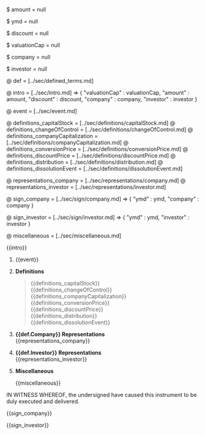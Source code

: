 $ amount = null

$ ymd = null

$ discount = null

$ valuationCap = null

$ company = null

$ investor = null

@ def = [../sec/defined_terms.md]

@ intro = [../sec/intro.md] => {
    "valuationCap" : valuationCap,
    "amount" : amount,
    "discount" : discount,
    "company" : company,
    "investor" : investor
}

@ event = [../sec/event.md]

@ definitions_capitalStock = [../sec/definitions/capitalStock.md]
@ definitions_changeOfControl = [../sec/definitions/changeOfControl.md]
@ definitions_companyCapitalization = [../sec/definitions/companyCapitalization.md]
@ definitions_conversionPrice = [../sec/definitions/conversionPrice.md]
@ definitions_discountPrice = [../sec/definitions/discountPrice.md]
@ definitions_distribution = [../sec/definitions/distribution.md]
@ definitions_dissolutionEvent = [../sec/definitions/dissolutionEvent.md]

@ representations_company = [../sec/representations/company.md]
@ representations_investor = [../sec/representations/investor.md]

@ sign_company = [../sec/sign/company.md] => {
    "ymd" : ymd,
    "company" : company
}

@ sign_investor = [../sec/sign/investor.md] => {
    "ymd" : ymd,
    "investor" : investor
}

@ miscellaneous = [../sec/miscellaneous.md]

{{intro}}

1. {{event}}

2. **Definitions**
    > {{definitions_capitalStock}}  
    > {{definitions_changeOfControl}}  
    > {{definitions_companyCapitalization}}  
    > {{definitions_conversionPrice}}  
    > {{definitions_discountPrice}}  
    > {{definitions_distribution}}  
    > {{definitions_dissolutionEvent}}

3. **{{def.Company}} Representations**  
    {{representations_company}}
    
4. **{{def.Investor}} Representations**  
    {{representations_investor}}

5. **Miscellaneous**

    {{miscellaneous}}

IN WITNESS WHEREOF, the undersigned have caused this instrument to be duly executed and delivered.

{{sign_company}}
 
{{sign_investor}}
